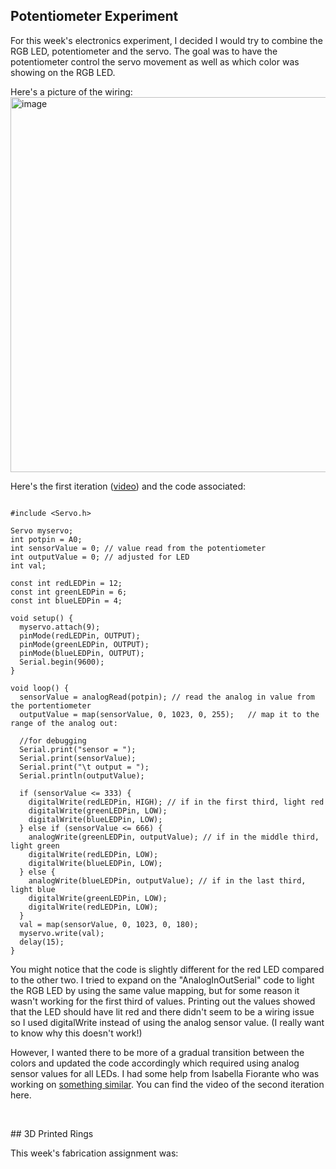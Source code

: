 ## Potentiometer Experiment

For this week's electronics experiment, I decided I would try to combine the RGB LED, potentiometer and the servo. The goal was to have the potentiometer control the servo movement as well as which color was showing on the RGB LED. 

Here's a picture of the wiring:
</br>
<img width="600" alt="image" src="https://github.com/user-attachments/assets/861543bc-5d4c-44f3-aedb-2b41e04a4c96" />

Here's the first iteration ([video](https://drive.google.com/file/d/1NB7KVbpYn_PooYlIUoySLBr6USCV2Wq3/view?usp=sharing)) and the code associated:

```

#include <Servo.h>

Servo myservo;
int potpin = A0;
int sensorValue = 0; // value read from the potentiometer
int outputValue = 0; // adjusted for LED
int val;

const int redLEDPin = 12;
const int greenLEDPin = 6;
const int blueLEDPin = 4; 

void setup() {
  myservo.attach(9);
  pinMode(redLEDPin, OUTPUT);
  pinMode(greenLEDPin, OUTPUT);
  pinMode(blueLEDPin, OUTPUT);
  Serial.begin(9600);
}

void loop() {
  sensorValue = analogRead(potpin); // read the analog in value from the portentiometer
  outputValue = map(sensorValue, 0, 1023, 0, 255);   // map it to the range of the analog out:

  //for debugging
  Serial.print("sensor = ");
  Serial.print(sensorValue);
  Serial.print("\t output = ");
  Serial.println(outputValue);

  if (sensorValue <= 333) { 
    digitalWrite(redLEDPin, HIGH); // if in the first third, light red
    digitalWrite(greenLEDPin, LOW);
    digitalWrite(blueLEDPin, LOW);
  } else if (sensorValue <= 666) {
    analogWrite(greenLEDPin, outputValue); // if in the middle third, light green
    digitalWrite(redLEDPin, LOW);
    digitalWrite(blueLEDPin, LOW);
  } else {
    analogWrite(blueLEDPin, outputValue); // if in the last third, light blue
    digitalWrite(greenLEDPin, LOW);
    digitalWrite(redLEDPin, LOW);
  }
  val = map(sensorValue, 0, 1023, 0, 180);
  myservo.write(val);
  delay(15);
}
```

You might notice that the code is slightly different for the red LED compared to the other two. I tried to expand on the "AnalogInOutSerial" code to light the RGB LED by using the same value mapping, but for some reason it wasn't working for the first third of values. Printing out the values showed that the LED should have lit red and there didn't seem to be a wiring issue so I used digitalWrite instead of using the analog sensor value. (I really want to know why this doesn't work!)

However, I wanted there to be more of a gradual transition between the colors and updated the code accordingly which required using analog sensor values for all LEDs. I had some help from Isabella Fiorante who was working on [something similar](https://github.com/ifiorante/TDF-FA25/blob/main/week-4/potentiometer_trial). You can find the video of the second iteration here.

```

```

</br>
## 3D Printed Rings

This week's fabrication assignment was:
> 

